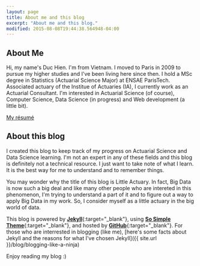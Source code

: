 ```yaml
---
layout: page
title: About me and this blog
excerpt: "About me and this blog."
modified: 2015-08-08T19:44:38.564948-04:00
---
```


## About Me

Hi, my name's Duc Hien. I'm from Vietnam. I moved to Paris in 2009 to pursue my higher studies and I've been living here since then. I hold a MSc degree in Statistics (Actuarial Science Major) at ENSAE ParisTech. Associated actuary of the Institue of Actuaries (IA), I currently work as an Actuarial Consultant. I'm interested in Actuarial Science (of course), Computer Science, Data Science (in progress) and Web development (a little bit). 

<a markdown="0" href="{{ site.url }}/vitae" class="btn">My résumé</a>

## About this blog

I created this blog to keep track of my progress on Actuarial Science and Data Science learning. I'm not an expert in any of these fields and this blog is definitely not a technical resource. I just want to take note of what I learn. It is the best way for me to understand and to remember things. 

You may wonder why the title of this blog is Little Actuary. In fact, Big Data is now such a big deal and like many other people who are intereted in this phenomenon, I'm trying to understand a part of it and to figure out a way to apply Big Data in my work. So, I consider myself as a little actuary in the big world of data.   

This blog is powered by [**Jekyll**](http://jekyllrb.com){:target="_blank"}, using [**So Simple Theme**](https://mademistakes.com/work/so-simple-jekyll-theme/){:target="_blank"}, and hosted by [**GitHub**](https://github.com){:target="_blank"}. For those who are interrested in blogging (like me), [here's some facts about Jekyll and the reasons for what I've chosen Jekyll]({{ site.url }}/blog/blogging-like-a-ninja)


Enjoy reading my blog :)



